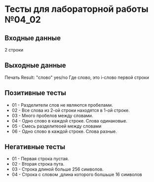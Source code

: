 # Тесты для лабораторной работы №04_02

## Входные данные
2 строки

## Выходные данные
Печать Result: "слово" yes/no
Где слово, это i-слово первой строки 

## Позитивные тесты
- 01 - Разделители слов не являются пробелами.
- 02 - Все слова из 2-ой строки находятся в 1-ой строке.
- 03 - Много пробелов между словами.
- 04 - Одно слово в каждой строке. Слова одинаковые.
- 05 - Смесь разделитеоей между словами
- 06 - Одно слово в каждой строке. Слова разные.
## Негативные тесты
- 01 - Первая строка пустая.
- 02 - Вторая строка пута.
- 03 - Строка длиной больше 256 символов.
- 04 - Строка с словом ,длина которого болшьше 16 символов 